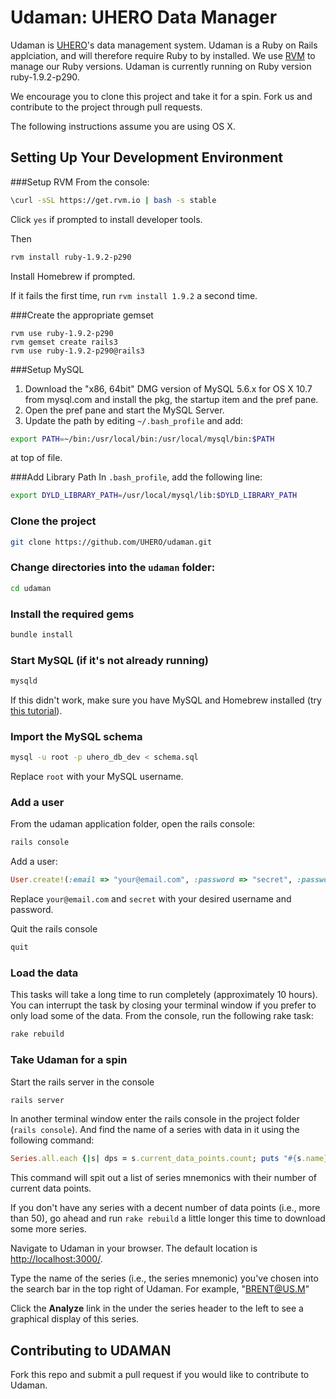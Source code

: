 Udaman: UHERO Data Manager
======

Udaman is [UHERO](http://uhero.hawaii.edu)'s data management system. Udaman is a Ruby on Rails applciation, and will therefore require Ruby to by installed. We use [RVM](https://rvm.io/) to manage our Ruby versions. Udaman is currently running on Ruby version ruby-1.9.2-p290.

We encourage you to clone this project and take it for a spin. Fork us and contribute to the project through pull requests.

The following instructions assume you are using OS X.

Setting Up Your Development Environment
----

###Setup RVM
From the console:
```bash
\curl -sSL https://get.rvm.io | bash -s stable
```
Click `yes` if prompted to install developer tools.

Then
```bash
rvm install ruby-1.9.2-p290
```
Install Homebrew if prompted.

If it fails the first time, run `rvm install 1.9.2` a second time.

###Create the appropriate gemset
```
rvm use ruby-1.9.2-p290
rvm gemset create rails3
rvm use ruby-1.9.2-p290@rails3
```

###Setup MySQL
1. Download the "x86, 64bit" DMG version of MySQL 5.6.x for OS X 10.7 from mysql.com and install the pkg, the startup item and the pref pane.
2. Open the pref pane and start the MySQL Server.
3. Update the path by editing `~/.bash_profile` and add:
```bash
export PATH=~/bin:/usr/local/bin:/usr/local/mysql/bin:$PATH
```
at top of file.

###Add Library Path
In `.bash_profile`, add the following line:
```bash
export DYLD_LIBRARY_PATH=/usr/local/mysql/lib:$DYLD_LIBRARY_PATH
```

### Clone the project
```bash
git clone https://github.com/UHERO/udaman.git
```

### Change directories into the `udaman` folder:
```bash
cd udaman
```

### Install the required gems
```bash
bundle install
```

### Start MySQL (if it's not already running)
```bash
mysqld
```
If this didn't work, make sure you have MySQL and Homebrew installed (try [this tutorial](http://benjsicam.me/blog/how-to-install-mysql-on-mac-os-x-using-homebrew-tutorial/)).

### Import the MySQL schema 
```bash
mysql -u root -p uhero_db_dev < schema.sql
```
Replace `root` with your MySQL username.

### Add a user
From the udaman application folder, open the rails console:
```bash
rails console
```

Add a user:
```ruby
User.create!(:email => "your@email.com", :password => "secret", :password_confirmation => "secret")
```
Replace `your@email.com` and `secret` with your desired username and password.

Quit the rails console
```ruby
quit
```

### Load the data
This tasks will take a long time to run completely (approximately 10 hours). You can interrupt the task by closing your terminal window if you prefer to only load some of the data. From the console, run the following rake task:
```bash
rake rebuild
```


### Take Udaman for a spin
Start the rails server in the console
```bash
rails server
```

In another terminal window enter the rails console in the project folder (`rails console`). And find the name of a series with data in it using the following command:
```ruby
Series.all.each {|s| dps = s.current_data_points.count; puts "#{s.name}, #{dps}" if dps > 0};0
```
This command will spit out a list of series mnemonics with their number of current data points.

If you don't have any series with a decent number of data points (i.e., more than 50), go ahead and run `rake rebuild` a little longer this time to download some more series.

Navigate to Udaman in your browser. The default location is [http://localhost:3000/](http://localhost:3000/).

Type the name of the series (i.e., the series mnemonic) you've chosen into the search bar in the top right of Udaman. For example, "BRENT@US.M"

Click the **Analyze** link in the under the series header to the left to see a graphical display of this series.

Contributing to UDAMAN
---
Fork this repo and submit a pull request if you would like to contribute to Udaman.
